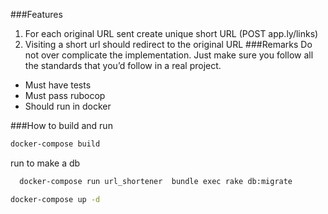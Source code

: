 ###Features
1. For each original URL sent create unique short URL (POST app.ly/links)
2. Visiting a short url should redirect to the original URL
###Remarks
Do not over complicate the implementation. Just make sure you follow all the standards that you’d follow in a real project.
- Must have tests
- Must pass rubocop
- Should run in docker

###How to build and run
```bash
docker-compose build
```
run to make a db
```bash
  docker-compose run url_shortener  bundle exec rake db:migrate
```

```bash
docker-compose up -d 
```